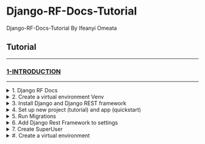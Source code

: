 # Django-RF-Docs-Tutorial

Django-RF-Docs-Tutorial By Ifeanyi Omeata

## Tutorial

---

### [1-INTRODUCTION](#)

---

<details>
  <summary>1. Django RF Docs</summary>

### [https://www.django-rest-framework.org/](https://www.django-rest-framework.org/)
</details>

<details>
  <summary>2. Create a virtual environment Venv</summary>

```python
  python -m venv venv
  source venv/bin/activate

  python -m venv venv
  Set-ExecutionPolicy Unrestricted -Scope Process
  source venv\Scripts\activate
```
</details>

<details>
  <summary>3. Install Django and Django REST framework</summary>

```python
  pip install django django-rest-framework django-shortcuts
```
```python
  pip freeze
```
```python
  pip install -r requirements.txt
```
```python
  pip freeze > requirements.txt
```
</details>

<details>
  <summary>4. Set up new project (tutorial) and app (quickstart)</summary>

```python
  django-admin startproject tutorial .
```
```python
  django-admin startapp quickstart
```

</details>

<details>
  <summary>5. Run Migrations</summary>

```python
  python manage.py makemigrations
```
```python
  python manage.py migrate
```

</details>

<details>
  <summary>6. Add Django Rest Framework to settings</summary>

[here](https://github.com/iomeata/Django-API-Tutorial-1/commit/388d9ef90e787e6836b472370251500993521611)

```python
INSTALLED_APPS = [
    'django.contrib.admin',
    'django.contrib.auth',
    'django.contrib.contenttypes',
    'django.contrib.sessions',
    'django.contrib.messages',
    'django.contrib.staticfiles',
    'rest_framework',
]
```

</details>

<details>
  <summary>7. Create SuperUser</summary>

```python
python manage.py createsuperuser --email admin@example.com --username admin
```

</details>

<details>
  <summary>#. Create a virtual environment</summary>

</details>


